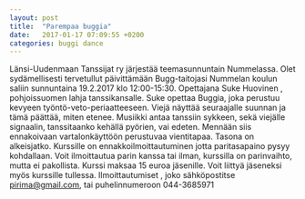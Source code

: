 ```yaml
---
layout: post
title:  "Parempaa buggia"
date:   2017-01-17 07:09:55 +0200
categories: buggi dance
---
```

Länsi-Uudenmaan Tanssijat ry järjestää teemasunnuntain Nummelassa.
Olet sydämellisesti tervetullut päivittämään Bugg-taitojasi Nummelan koulun saliin sunnuntaina 19.2.2017 klo 12:00-15:30. Opettajana Suke Huovinen , pohjoissuomen lahja tanssikansalle. Suke opettaa Buggia, joka perustuu kevyeen työntö-veto-periaatteeseen. Viejä näyttää seuraajalle suunnan ja tämä päättää, miten etenee.
Musiikki antaa tanssiin sykkeen, sekä viejälle signaalin, tanssitaanko kehällä pyörien, vai edeten. Mennään siis ennakoivaan vartalonkäyttöön perustuvaa vientitapaa. Tasona on alkeisjatko. Kurssille on ennakkoilmoittautuminen jotta paritasapaino pysyy kohdallaan. Voit ilmoittautua parin kanssa tai ilman, kurssilla on parinvaihto, mutta ei pakollista.
Kurssi maksaa 15 euroa jäsenille. Voit liittyä jäseneksi myös kurssille tullessa.
Ilmoittautumiset , joko sähköpostitse pirima@gmail.com, tai puhelinnumeroon 044-3685971
